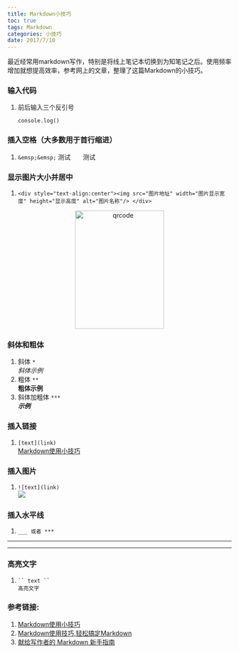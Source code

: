 ```yaml
---
title: Markdown小技巧
toc: true
tags: Markdown
categories: 小技巧
date: 2017/7/10
---
```


最近经常用markdown写作，特别是将线上笔记本切换到为知笔记之后。使用频率增加就想提高效率，参考网上的文章，整理了这篇Markdown的小技巧。

<!--more-->

### 输入代码
1. 前后输入三个反引号
    ```
    console.log() 
    ```


### 插入空格（大多数用于首行缩进）  
1. `` &emsp;&emsp; ``
测试&emsp;&emsp;测试


### 显示图片大小并居中 
1. ``` <div style="text-align:center"><img src="图片地址" width="图片显示宽度" height="显示高度" alt="图片名称"/> </div> ```
 <div style="text-align:center"><img src="http://7xpofw.com1.z0.glb.clouddn.com/wechat-qr-code%281%29.JPG" width="200px" height="266px" alt="qrcode"/></div>

### 斜体和粗体
1. 斜体 ``` * ```  
*斜体示例*
2. 粗体 ``` ** ```  
**粗体示例**
3. 斜体加粗体 ``` *** ```  
***示例***

### 插入链接
1. ``` [text](link) ```  
[Markdown使用小技巧](http://www.jianshu.com/p/9d94660a96f1)

### 插入图片
1. ``` ![text](link) ```  
![](http://7xpofw.com1.z0.glb.clouddn.com/wechat-qr-code%281%29.JPG)

### 插入水平线
1. ``` ___ 或者 *** ```  
___
***

### 高亮文字
1. ``` `` text `` ```  
`` 高亮文字 ``

### 参考链接:
1. [Markdown使用小技巧](http://www.jianshu.com/p/9d94660a96f1)
2. [Markdown使用技巧,轻松搞定Markdown](http://www.jianshu.com/p/ac83db608a7e)
3. [献给写作者的 Markdown 新手指南](http://www.jianshu.com/p/q81RER)

